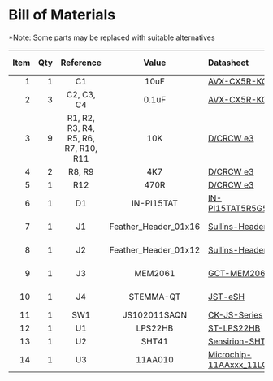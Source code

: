 # Bill of Materials
*Note: Some parts may be replaced with suitable alternatives

| Item | Qty | Reference | Value | Datasheet | Manufacturer | Manufacturer Part Number | Package |
|-----:|----:|:---------:|:-----:|:----------|:-------------|:-------------------------|--------:|
| 1 | 1 | C1 | 10uF | [AVX-CX5R-KGM](../datasheets/AVX-CX5R-KGM-MLCC.pdf) | KYOCERA AVX | KGM15CR50J106MT | 0603 |
| 2 | 3 | C2, C3, C4 | 0.1uF | [AVX-CX5R-KGM](../datasheets/AVX-CX5R-KGM-MLCC.pdf) | KYOCERA AVX | KGM15AR51H104KT | 0603 | 
| 3 | 9 | R1, R2, R3, R4, R5, R6, R7, R10, R11| 10K | [D/CRCW e3](../datasheets/Vishay-Dale-DCRCWe3.pdf) | Vishay Dale | CRCW060310K0JNEB | 0603 |
| 4 | 2 | R8, R9 | 4K7 | [D/CRCW e3](../datasheets/Vishay-Dale-DCRCWe3.pdf) | Vishay Dale | CRCW06034K70JNEA | 0603 |
| 5 | 1 | R12 | 470R | [D/CRCW e3](../datasheets/Vishay-Dale-DCRCWe3.pdf) | Vishay Dale | CRCW0603470RJNEB | 0603 |
| 6 | 1 | D1 | IN-PI15TAT | [IN-PI15TAT5R5G5B](../datasheets/IN-PI15TAT5R5G5B) | Inolux | IN-PI15TAT5R5G5B | 15x15 |
| 7 | 1 | J1 | Feather_Header_01x16 | [Sullins-Headers](../datasheets/Sullins-Headers.pdf) | Sullins Connector Solutions | PREC016SAAN-RC | 2.54mm |
| 8 | 1 | J2 | Feather_Header_01x12 | [Sullins-Headers](../datasheets/Sullins-Headers.pdf) | Sullins Connector Solutions | PREC012SAAN-RC | 2.54mm |
| 9 | 1 | J3 | MEM2061 | [GCT-MEM2061](../datasheets/GCT-MEM2061.pdf) | GCT | MEM2061-01-188-00-A | N/A |
| 10 | 1 | J4 | STEMMA-QT | [JST-eSH](../datasheets/JST-eSH.pdf) | JST Sales America Inc. | SM04B-SRSS-TB | JST-SH |
| 11 | 1 | SW1 | JS102011SAQN | [CK-JS-Series](../datasheets/CK-JS-SERIES.pdf) | C&K | JS102011SAQN | N/A |
| 12 | 1 | U1 | LPS22HB | [ST-LPS22HB](../datasheets/ST-LPS22HB.pdf) | STMicroelectronics | LPS22HBTR | HLGA |
| 13 | 1 | U2 | SHT41 | [Sensirion-SHT4x](../datasheets/Sensirion-SHT4x.pdf) | Sensirion | SHT41-AD1B-R3 | WDFN | 
| 14 | 1 | U3 | 11AA010 | [Microchip-11AAxxx_11LCxxx](../datasheets/Microchip-11AAXXX-11LCXXX.pdf) | Microchip | 11AA010T-I/TT | SOT23 |